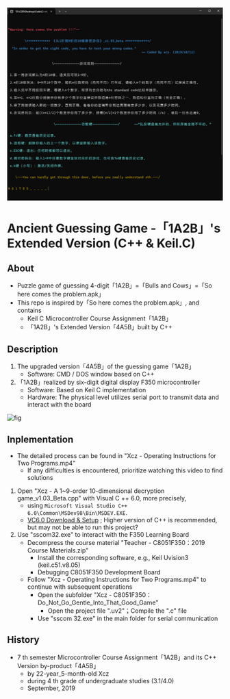 ![fig](https://raw.githubusercontent.com/ChenZhu-Xie/1A2B_3C_4A5B/master/img/cover_2.png "「4A5B」with C++")

# Ancient Guessing Game -「1A2B」's Extended Version (C++ & Keil.C)

## About
* Puzzle game of guessing 4-digit「1A2B」=「Bulls and Cows」=「So here comes the problem.apk」
* This repo is inspired by「So here comes the problem.apk」, and contains
    * Keil C Microcontroller Course Assignment「1A2B」
    * 「1A2B」's Extended Version「4A5B」built by C++

## Description
1. The upgraded version「4A5B」of the guessing game「1A2B」
    * Software: CMD / DOS window based on C++
2. 「1A2B」realized by six-digit digital display F350 microcontroller
    * Software: Based on Keil C implementation
    * Hardware: The physical level utilizes serial port to transmit data and interact with the board

![fig](https://raw.githubusercontent.com/ChenZhu-Xie/1A2B_3C_4A5B/master/img/cover_1.png "「1A2B」with Keil.C")

## Inplementation
* The detailed process can be found in "Xcz - Operating Instructions for Two Programs.mp4"
    * If any difficulties is encountered, prioritize watching this video to find solutions
1. Open "Xcz - A 1~9-order 10-dimensional decryption game_v1.03_Beta.cpp" with Visual C ++ 6.0, more precisely, 
    * using `Microsoft Visual Studio C++ 6.0\Common\MSDev98\Bin\MSDEV.EXE`.
    * [VC6.0 Download & Setup](https://mp.weixin.qq.com/s/6YNbpj6RlCNh9zZd5K1wQA) ; Higher version of C++ is recommended, but may not be able to run this project?
2. Use "sscom32.exe" to interact with the F350 Learning Board
    * Decompress the course material "Teacher - C8051F350：2019 Course Materials.zip"
        * Install the corresponding software, e.g., Keil Uvision3 (keil.c51.v8.05)
        * Debugging C8051F350 Development Board
    * Follow "Xcz - Operating Instructions for Two Programs.mp4" to continue with subsequent operations
        * Open the subfolder "Xcz - C8051F350：Do_Not_Go_Gentle_Into_That_Good_Game"
            * Open the project file ".uv2"；Compile the ".c" file
        * Use "sscom 32.exe" in the main folder for serial communication

## History
* 7 th semester Microcontroller Course Assignment「1A2B」and its C++ Version by-product「4A5B」
    * by 22-year_5-month-old Xcz
    * during 4 th grade of undergraduate studies (3.1/4.0)
    * September, 2019

<!-- ## Software Architecture
Software architecture description

## Installation

1.  xxxx
2.  xxxx
3.  xxxx

## Instructions

1.  xxxx
2.  xxxx
3.  xxxx

## Contribution

1.  Fork the repository
2.  Create Feat_xxx branch
3.  Commit your code
4.  Create Pull Request


## Gitee Feature

1.  You can use Readme\_XXX.md to support different languages, such as Readme\_en.md, Readme\_zh.md
2.  Gitee blog [blog.gitee.com](https://blog.gitee.com)
3.  Explore open source project [https://gitee.com/explore](https://gitee.com/explore)
4.  The most valuable open source project [GVP](https://gitee.com/gvp)
5.  The manual of Gitee [https://gitee.com/help](https://gitee.com/help)
6.  The most popular members  [https://gitee.com/gitee-stars/](https://gitee.com/gitee-stars/) -->
